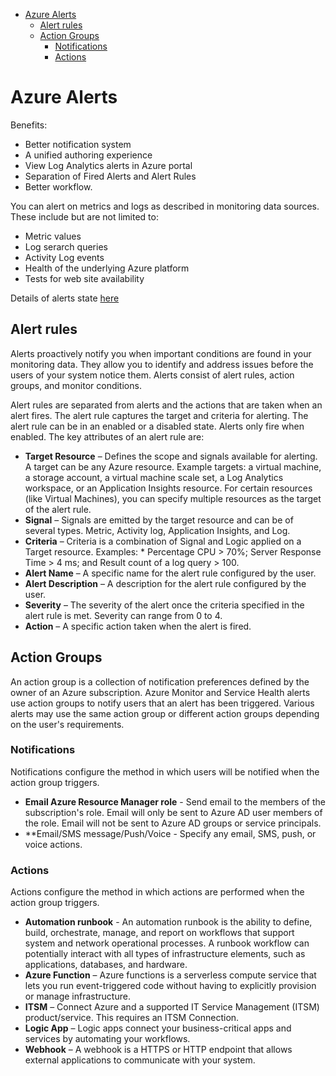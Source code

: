 - [Azure Alerts](#azure-alerts)
  - [Alert rules](#alert-rules)
  - [Action Groups](#action-groups)
    - [Notifications](#notifications)
    - [Actions](#actions)
  
# Azure Alerts

Benefits:

- Better notification system
- A unified authoring experience
- View Log Analytics alerts in Azure portal
- Separation of Fired Alerts and Alert Rules
- Better workflow.

You can alert on metrics and logs as described in monitoring data sources. These include but are not limited to:

- Metric values
- Log serarch queries
- Activity Log events
- Health of the underlying Azure platform
- Tests for web site availability

Details of alerts state [here](https://docs.microsoft.com/en-gb/learn/modules/configure-azure-alerts/2-manage-azure-monitor-alerts)

## Alert rules

Alerts proactively notify you when important conditions are found in your monitoring data. They allow you to identify and address issues before the users of your system notice them. Alerts consist of alert rules, action groups, and monitor conditions.

Alert rules are separated from alerts and the actions that are taken when an alert fires. The alert rule captures the target and criteria for alerting. The alert rule can be in an enabled or a disabled state. Alerts only fire when enabled. The key attributes of an alert rule are:

- **Target Resource** – Defines the scope and signals available for alerting. A target can be any Azure resource. Example targets: a virtual machine, a storage account, a virtual machine scale set, a Log Analytics workspace, or an Application Insights resource. For certain resources (like Virtual Machines), you can specify multiple resources as the target of the alert rule.
- **Signal** – Signals are emitted by the target resource and can be of several types. Metric, Activity log, Application Insights, and Log.
- **Criteria** – Criteria is a combination of Signal and Logic applied on a Target resource. Examples: * Percentage CPU > 70%; Server Response Time > 4 ms; and Result count of a log query > 100.
- **Alert Name** – A specific name for the alert rule configured by the user.
- **Alert Description** – A description for the alert rule configured by the user.
- **Severity** – The severity of the alert once the criteria specified in the alert rule is met. Severity can range from 0 to 4.
- **Action** – A specific action taken when the alert is fired.

## Action Groups

An action group is a collection of notification preferences defined by the owner of an Azure subscription. Azure Monitor and Service Health alerts use action groups to notify users that an alert has been triggered. Various alerts may use the same action group or different action groups depending on the user's requirements.

### Notifications

Notifications configure the method in which users will be notified when the action group triggers.

- **Email Azure Resource Manager role** - Send email to the members of the subscription's role. Email will only be sent to Azure AD user members of the role. Email will not be sent to Azure AD groups or service principals.
- **Email/SMS message/Push/Voice - Specify any email, SMS, push, or voice actions.

### Actions

Actions configure the method in which actions are performed when the action group triggers.

- **Automation runbook** - An automation runbook is the ability to define, build, orchestrate, manage, and report on workflows that support system and network operational processes. A runbook workflow can potentially interact with all types of infrastructure elements, such as applications, databases, and hardware.
- **Azure Function** – Azure functions is a serverless compute service that lets you run event-triggered code without having to explicitly provision or manage infrastructure.
- **ITSM** – Connect Azure and a supported IT Service Management (ITSM) product/service. This requires an ITSM Connection.
- **Logic App** – Logic apps connect your business-critical apps and services by automating your workflows.
- **Webhook** – A webhook is a HTTPS or HTTP endpoint that allows external applications to communicate with your system.
